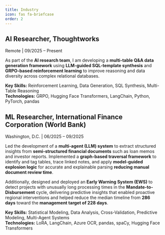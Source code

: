 ```yaml
---
title: Industry
icon: fas fa-briefcase
order: 2
---
```


## AI Researcher, Thoughtworks
Remote | 09/2025 – Present  

As part of the **AI research team**, I am developing a **multi-table Q&A data generation framework** using **LLM-guided SQL-template synthesis** and **GRPO-based reinforcement learning** to improve reasoning and data diversity across complex relational databases.  

**Key Skills:** Reinforcement Learning, Data Generation, SQL Synthesis, Multi-Table Reasoning  
**Technologies:** GRPO, Hugging Face Transformers, LangChain, Python, PyTorch, pandas


## ML Researcher, International Finance Corporation (World Bank)
Washington, D.C. | 06/2025 – 09/2025  


Led the development of a **multi-agent (LLM) system** to extract structured insights from **semi-structured financial documents** such as loan memos and investor reports. Implemented a **graph-based traversal framework** to identify and tag tables, trace linked notes, and apply **model-guided explosion logic** for accurate and explainable parsing **reducing manual document review time**.  

Additionally, designed and deployed an **Early Warning System (EWS)** to detect projects with unusually long processing times in the **Mandate-to-Disbursement** cycle, delivering predictive insights that enabled proactive regional interventions and helped reduce the median timeline from **286 days** toward the **management target of 228 days**.  

**Key Skills:** Statistical Modeling, Data Analysis, Cross-Validation, Predictive Modeling, Multi-Agent Systems  
**Technologies:** LoRA, LangChain, Azure OCR, pandas, spaCy, Hugging Face Transformers

